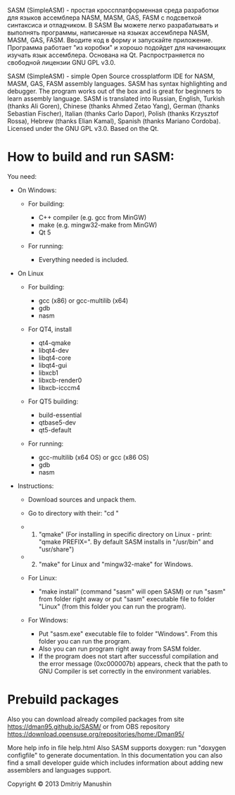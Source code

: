 ﻿SASM (SimpleASM) - простая кроссплатформенная среда разработки для языков ассемблера NASM, MASM, GAS, FASM с подсветкой синтаксиса и отладчиком. В SASM Вы можете легко разрабатывать и выполнять программы, написанные на языках ассемблера NASM, MASM, GAS, FASM. Вводите код в форму и запускайте приложение. Программа работает "из коробки" и хорошо подойдет для начинающих изучать язык ассемблера.
Основана на Qt. Распространяется по свободной лицензии GNU GPL v3.0.

SASM (SimpleASM) - simple Open Source crossplatform IDE for NASM, MASM, GAS, FASM assembly languages.
SASM has syntax highlighting and debugger. The program works out of the box and is great for beginners to learn assembly language. SASM is translated into Russian, English, Turkish (thanks Ali Goren), Chinese (thanks Ahmed Zetao Yang), German (thanks Sebastian Fischer), Italian (thanks Carlo Dapor), Polish (thanks Krzysztof Rossa), Hebrew (thanks Elian Kamal), Spanish (thanks Mariano Cordoba).
Licensed under the GNU GPL v3.0. Based on the Qt.



# How to build and run SASM:

You need:

* On Windows:

  * For building:
    * C++ compiler (e.g. gcc from MinGW)
    * make (e.g. mingw32-make from MinGW)
    * Qt 5

  * For running:
    * Everything needed is included.



* On Linux
  * For building:
    * gcc (x86) or gcc-multilib (x64)
    * gdb
    * nasm

  * For QT4, install
    * qt4-qmake
    * libqt4-dev
    * libqt4-core 	
    * libqt4-gui
    * libxcb1
    * libxcb-render0
    * libxcb-icccm4

  * For QT5 building:
    * build-essential
    * qtbase5-dev
    * qt5-default

  * For running:
    * gcc-multilib (x64 OS) or gcc (x86 OS)
    * gdb
    * nasm


* Instructions:
  * Download sources and unpack them.
  * Go to directory with their: "cd <path>"
  * 1) "qmake" (For installing in specific directory on Linux - print: "qmake PREFIX=<path>". By default SASM installs in "/usr/bin" and "usr/share")
  * 2) "make" for Linux and "mingw32-make" for Windows.

  * For Linux:
    * "make install" (command "sasm" will open SASM) or run "sasm" from folder right away or put "sasm" executable file to folder "Linux" (from this folder you can run the program).
  * For Windows:
    * Put "sasm.exe" executable file to folder "Windows". From this folder you can run the program.
    * Also you can run program right away from SASM folder.
    * If the program does not start after successful compilation and the error message (0xc000007b) appears, check that the path to GNU Compiler is set correctly in the environment variables.   


# Prebuild packages

Also you can download already compiled packages 
from site https://dman95.github.io/SASM/ or 
from OBS repository https://download.opensuse.org/repositories/home:/Dman95/

More help info in file help.html
Also SASM supports doxygen: run "doxygen configfile" to generate documentation. In this documentation you can also find a small developer guide which includes information about adding new assemblers and languages support.

Copyright © 2013 Dmitriy Manushin
